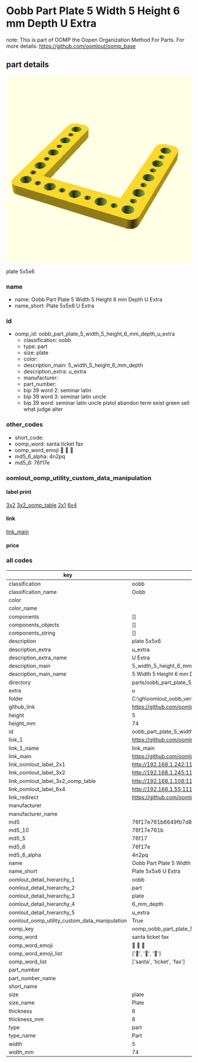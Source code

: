 # Oobb Part Plate 5 Width 5 Height 6 mm Depth U Extra  

note: This is part of OOMP the Oopen Organization Method For Parts. For more details: https://github.com/oomlout/oomp_base

##  part details
  

[![](3dpr.png)](3dpr.png)

plate 5x5x6



### name
* name: Oobb Part Plate 5 Width 5 Height 6 mm Depth U Extra
* name_short: Plate 5x5x6 U Extra
### id
* oomp_id: oobb_part_plate_5_width_5_height_6_mm_depth_u_extra
  * classification: oobb
  * type: part
  * size: plate
  * color: 
  * description_main: 5_width_5_height_6_mm_depth
  * description_extra: u_extra
  * manufacturer: 
  * part_number: 
  * bip 39 word 2: seminar latin
  * bip 39 word 3: seminar latin uncle
  * bip 39 word: seminar latin uncle pistol abandon term exist green sell what judge alter

### other_codes
* short_code: 
* oomp_word: santa ticket fax
* oomp_word_emoji :santa: :ticket: :fax:
* md5_6_alpha: 4n2pq
* md5_6: 76f17e






### oomlout_oomp_utility_custom_data_manipulation
#### label print
[3x2](http://192.168.1.245:1112/?label=oomp%204n2pq)
[3x2_oomp_table](http://192.168.1.108:1112/?label=oomp%204n2pq)
[2x1](http://192.168.1.242:1112/?label=oomp%204n2pq)
[6x4](http://192.168.1.55:1112/?label=oomp%204n2pq)    

#### link

[link_main](https://github.com/oomlout/oomlout_oobb_version_4_generated_parts/tree/main/navigation_oomp/oobb/part/plate/5_width_5_height_6_mm_depth/u_extra/part)                              

#### price







### all codes 
| key | value |  
| --- | --- |  
| classification | oobb |  
| classification_name | Oobb |  
| color |  |  
| color_name |  |  
| components | [] |  
| components_objects | [] |  
| components_string | [] |  
| description | plate 5x5x6 |  
| description_extra | u_extra |  
| description_extra_name | U Extra |  
| description_main | 5_width_5_height_6_mm_depth |  
| description_main_name | 5 Width 5 Height 6 mm Depth |  
| directory | parts/oobb_part_plate_5_width_5_height_6_mm_depth_u_extra |  
| extra | u |  
| folder | C:\gh\oomlout_oobb_version_4_generated_parts\parts\oobb_part_plate_5_width_5_height_6_mm_depth_u_extra |  
| github_link | https://github.com/oomlout/oomlout_oomp_part_src/tree/main/parts/oobb_part_plate_5_width_5_height_6_mm_depth_u_extra |  
| height | 5 |  
| height_mm | 74 |  
| id | oobb_part_plate_5_width_5_height_6_mm_depth_u_extra |  
| link_1 | https://github.com/oomlout/oomlout_oobb_version_4_generated_parts/tree/main/navigation_oomp/oobb/part/plate/5_width_5_height_6_mm_depth/u_extra/part |  
| link_1_name | link_main |  
| link_main | https://github.com/oomlout/oomlout_oobb_version_4_generated_parts/tree/main/navigation_oomp/oobb/part/plate/5_width_5_height_6_mm_depth/u_extra/part |  
| link_oomlout_label_2x1 | http://192.168.1.242:1112/?label=oomp%204n2pq |  
| link_oomlout_label_3x2 | http://192.168.1.245:1112/?label=oomp%204n2pq |  
| link_oomlout_label_3x2_oomp_table | http://192.168.1.108:1112/?label=oomp%204n2pq |  
| link_oomlout_label_6x4 | http://192.168.1.55:1112/?label=oomp%204n2pq |  
| link_redirect | https://github.com/oomlout/oomlout_oobb_version_4_generated_parts/tree/main/parts/oobb_plate_05_05_06_ex_u |  
| manufacturer |  |  
| manufacturer_name |  |  
| md5 | 76f17e761b6649fb7d800a57d91f5e1c |  
| md5_10 | 76f17e761b |  
| md5_5 | 76f17 |  
| md5_6 | 76f17e |  
| md5_6_alpha | 4n2pq |  
| name | Oobb Part Plate 5 Width 5 Height 6 mm Depth U Extra |  
| name_short | Plate 5x5x6 U Extra |  
| oomlout_detail_hierarchy_1 | oobb |  
| oomlout_detail_hierarchy_2 | part |  
| oomlout_detail_hierarchy_3 | plate |  
| oomlout_detail_hierarchy_4 | 6_mm_depth |  
| oomlout_detail_hierarchy_5 | u_extra |  
| oomlout_oomp_utility_custom_data_manipulation | True |  
| oomp_key | oomp_oobb_part_plate_5_width_5_height_6_mm_depth_u_extra |  
| oomp_word | santa ticket fax |  
| oomp_word_emoji | :santa: :ticket: :fax: |  
| oomp_word_emoji_list | [':santa:', ':ticket:', ':fax:'] |  
| oomp_word_list | ['santa', 'ticket', 'fax'] |  
| part_number |  |  
| part_number_name |  |  
| short_name |  |  
| size | plate |  
| size_name | Plate |  
| thickness | 6 |  
| thickness_mm | 6 |  
| type | part |  
| type_name | Part |  
| width | 5 |  
| width_mm | 74 |  
